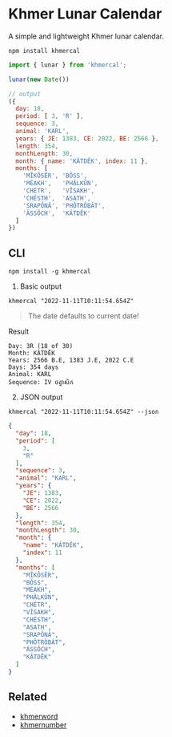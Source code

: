 # Khmer Lunar Calendar

A simple and lightweight Khmer lunar calendar.

```
npm install khmercal
```

```js
import { lunar } from 'khmercal';

lunar(new Date())

// output
({
  day: 18,
  period: [ 3, 'R' ],
  sequence: 3,
  animal: 'KARL',
  years: { JE: 1383, CE: 2022, BE: 2566 },
  length: 354,
  monthLength: 30,
  month: { name: 'KÂTDĔK', index: 11 },
  months: [
    'MĬKÔSĔR', 'BŎSS',
    'MÉAKH',   'PHÂLKŬN',
    'CHÉTR',   'VĬSAKH',
    'CHÉSTH',  'ASATH',
    'SRAPÔNÂ', 'PHÔTRÔBÂT',
    'ÂSSŎCH',  'KÂTDĔK'
  ]
})
```

## CLI

```
npm install -g khmercal
```


1. Basic output

```shell
khmercal "2022-11-11T10:11:54.654Z"
```

> The date defaults to current date!

Result

```
Day: 3R (18 of 30)
Month: KÂTDĔK
Years: 2566 B.E, 1383 J.E, 2022 C.E
Days: 354 days 
Animal: KARL
Sequence: IV ចត្វាស័ក
```

2. JSON output

```shell
khmercal "2022-11-11T10:11:54.654Z" --json
```

```json
{
  "day": 18,
  "period": [
    3,
    "R"
  ],
  "sequence": 3,
  "animal": "KARL",
  "years": {
    "JE": 1383,
    "CE": 2022,
    "BE": 2566
  },
  "length": 354,
  "monthLength": 30,
  "month": {
    "name": "KÂTDĔK",
    "index": 11
  },
  "months": [
    "MĬKÔSĔR",
    "BŎSS",
    "MÉAKH",
    "PHÂLKŬN",
    "CHÉTR",
    "VĬSAKH",
    "CHÉSTH",
    "ASATH",
    "SRAPÔNÂ",
    "PHÔTRÔBÂT",
    "ÂSSŎCH",
    "KÂTDĔK"
  ]
}
```

## Related

- [khmerword](https://github.com/seanghay/khmerword)
- [khmernumber](https://github.com/seanghay/khmernumber)